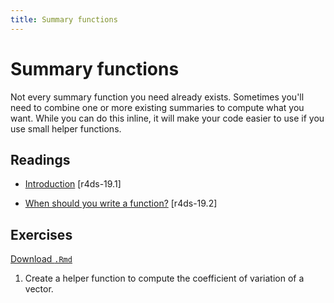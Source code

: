 ```yaml
---
title: Summary functions
---
```


<!-- Generated automatically from function-summary.yml. Do not edit by hand -->

# Summary functions

Not every summary function you need already exists. Sometimes you'll need to
combine one or more existing summaries to compute what you want. While you can
do this inline, it will make your code easier to use if you use small helper
functions.

## Readings

  * [Introduction](http://r4ds.had.co.nz/functions.html#introduction-12) [r4ds-19.1]

  * [When should you write a function?](http://r4ds.had.co.nz/functions.html#when-should-you-write-a-function) [r4ds-19.2]


## Exercises
[Download `.Rmd`](function-summary-exercises.Rmd)


1.  Create a helper function to compute the coefficient of variation of a vector.

